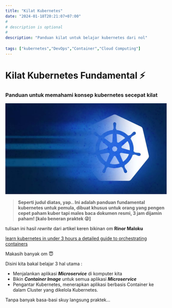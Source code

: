 ```yaml
---
title: "Kilat Kubernetes"
date: "2024-01-18T20:21:07+07:00"
#
# description is optional
#
description: "Panduan kilat untuk belajar kubernetes dari nol"

tags: ["kubernetes","DevOps","Container","Cloud Computing"]
---
```


# Kilat Kubernetes Fundamental ⚡️
### Panduan untuk memahami konsep kubernetes secepat kilat

![picture 1](../../images/1926a08ed0dd67bc3e17ac940ffffa37b31a35d4037bbb95146a73f395d51f7f.png)

>**Seperti judul diatas, yap.. Ini adalah panduan fundamental kubernetes untuk pemula, dibuat khusus untuk orang yang pengen cepet paham kuber tapi males baca dokumen resmi, 3 jam dijamin paham! [kalo beneran praktek 😜]**

tulisan ini hasil *rewrite* dari artikel keren bikinan om **Rinor Maloku**

[learn kubernetes in under 3 hours a detailed guide to orchestrating containers](https://www.freecodecamp.org/news/learn-kubernetes-in-under-3-hours-a-detailed-guide-to-orchestrating-containers-114ff420e882)

Makasih banyak om 😇

Disini kita bakal belajar 3 hal utama :
- Menjalankan aplikasi ***Microservice*** di komputer kita
- Bikin ***Container Image*** untuk semua aplikasi ***Microservice***
- Pengantar Kubernetes, menerapkan aplikasi berbasis Container ke dalam Cluster yang dikelola Kubernetes.

Tanpa banyak basa-basi skuy langsung praktek...



